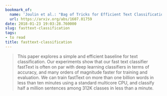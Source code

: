 ```yaml
---
bookmark_of:
  name: 'Joulin et al.: "Bag of Tricks for Efficient Text Classification"'
  url: https://arxiv.org/abs/1607.01759
date: 2018-01-23 19:03:28.760000
slug: fasttext-classification
tags:
- to read
title: fasttext-classification
---
```

> This paper explores a simple and efficient baseline for text classification. Our experiments show that our fast text classifier fastText is often on par with deep learning classifiers in terms of accuracy, and many orders of magnitude faster for training and evaluation. We can train fastText on more than one billion words in less than ten minutes using a standard multicore CPU, and classify half a million sentences among 312K classes in less than a minute.
